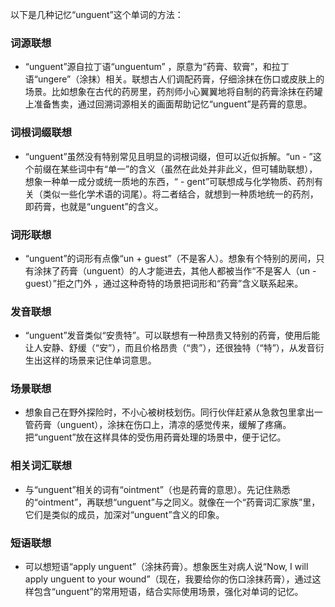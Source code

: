 以下是几种记忆“unguent”这个单词的方法：

### 词源联想
 - “unguent”源自拉丁语“unguentum” ，原意为“药膏、软膏”，和拉丁语“ungere”（涂抹）相关。联想古人们调配药膏，仔细涂抹在伤口或皮肤上的场景。比如想象在古代的药房里，药剂师小心翼翼地将自制的药膏涂抹在药罐上准备售卖，通过回溯词源相关的画面帮助记忆“unguent”是药膏的意思。

### 词根词缀联想
 - “unguent”虽然没有特别常见且明显的词根词缀，但可以近似拆解。“un - ”这个前缀在某些词中有“单一”的含义（虽然在此处并非此义，但可辅助联想），想象一种单一成分或统一质地的东西，“ - gent”可联想成与化学物质、药剂有关（类似一些化学术语的词尾）。将二者结合，就想到一种质地统一的药剂，即药膏，也就是“unguent”的含义。

### 词形联想
 - “unguent”的词形有点像“un + guest”（不是客人）。想象有个特别的房间，只有涂抹了药膏（unguent）的人才能进去，其他人都被当作“不是客人（un - guest）”拒之门外 ，通过这种奇特的场景把词形和“药膏”含义联系起来。

### 发音联想
 - “unguent”发音类似“安贵特”。可以联想有一种昂贵又特别的药膏，使用后能让人安静、舒缓（“安”），而且价格昂贵（“贵”），还很独特（“特”），从发音衍生出这样的场景来记住单词意思。

### 场景联想
 - 想象自己在野外探险时，不小心被树枝划伤。同行伙伴赶紧从急救包里拿出一管药膏（unguent），涂抹在伤口上，清凉的感觉传来，缓解了疼痛。把“unguent”放在这样具体的受伤用药膏处理的场景中，便于记忆。

### 相关词汇联想
 - 与“unguent”相关的词有“ointment”（也是药膏的意思）。先记住熟悉的“ointment”，再联想“unguent”与之同义。就像在一个“药膏词汇家族”里，它们是类似的成员，加深对“unguent”含义的印象。

### 短语联想
 - 可以想短语“apply unguent”（涂抹药膏）。想象医生对病人说“Now, I will apply unguent to your wound”（现在，我要给你的伤口涂抹药膏），通过这样包含“unguent”的常用短语，结合实际使用场景，强化对单词的记忆。 